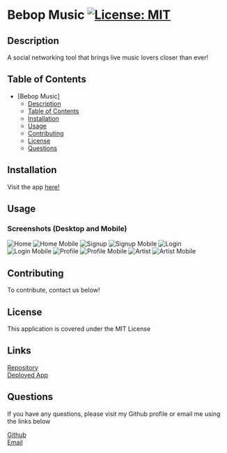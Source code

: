 # Bebop Music [![License: MIT](https://img.shields.io/badge/License-MIT-yellow.svg)](https://opensource.org/licenses/MIT)

## Description
A social networking tool that brings live music lovers closer than ever!

## Table of Contents
- [Bebop Music]
  - [Description](#description)
  - [Table of Contents](#table-of-contents)
  - [Installation](#installation)
  - [Usage](#usage)
  - [Contributing](#contributing)
  - [License](#license)
  - [Questions](#questions)

## Installation
Visit the app [here!](https://bebopmusic.herokuapp.com/)

## Usage
### Screenshots (Desktop and Mobile)
![Home](./public/screenshots/home-ss.png)
![Home Mobile](./public/screenshots/home-mobile-ss.png)
![Signup](./public/screenshots/signup-ss.png)
![Signup Mobile](./public/screenshots/signup-mobile-ss.png)
![Login](./public/screenshots/login-ss.png)
![Login Mobile](./public/screenshots/login-mobile-ss.png)
![Profile](./public/screenshots/profile-ss.png)
![Profile Mobile](./public/screenshots/profile-mobile-ss.png)
![Artist](./public/screenshots/artist-ss.png)
![Artist Mobile](./public/screenshots/artist-mobile-ss.png)

## Contributing
To contribute, contact us below!

## License
This application is covered under the MIT License

## Links
[Repository](https://github.com/deannaboiani/bebop)  
[Deployed App](https://bebopmusic.herokuapp.com/)

## Questions
If you have any questions, please visit my Github profile or email me using the links below

[Github](https://github.com/dimitermusic)  
[Email](mailto:info@dimitermusic.com)